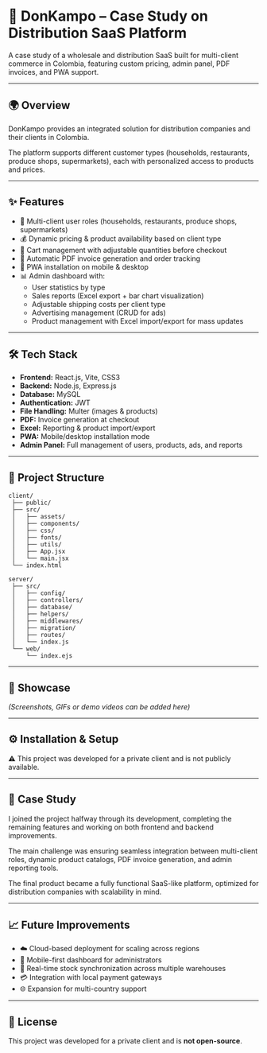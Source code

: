 # 🛒 DonKampo – Case Study on Distribution SaaS Platform

A case study of a wholesale and distribution SaaS built for multi-client commerce in Colombia, featuring custom pricing, admin panel, PDF invoices, and PWA support.

---

## 🌍 Overview

DonKampo provides an integrated solution for distribution companies and their clients in Colombia.  

The platform supports different customer types (households, restaurants, produce shops, supermarkets), each with personalized access to products and prices.  

---

## ✨ Features

- 👥 Multi-client user roles (households, restaurants, produce shops, supermarkets)  
- 💰 Dynamic pricing & product availability based on client type  
- 🛒 Cart management with adjustable quantities before checkout  
- 📄 Automatic PDF invoice generation and order tracking  
- 📲 PWA installation on mobile & desktop  
- 📊 Admin dashboard with:  
  - User statistics by type  
  - Sales reports (Excel export + bar chart visualization)  
  - Adjustable shipping costs per client type  
  - Advertising management (CRUD for ads)  
  - Product management with Excel import/export for mass updates  

---

## 🛠 Tech Stack

- **Frontend:** React.js, Vite, CSS3  
- **Backend:** Node.js, Express.js  
- **Database:** MySQL  
- **Authentication:** JWT  
- **File Handling:** Multer (images & products)  
- **PDF:** Invoice generation at checkout  
- **Excel:** Reporting & product import/export  
- **PWA:** Mobile/desktop installation mode  
- **Admin Panel:** Full management of users, products, ads, and reports  

---

## 📂 Project Structure

```text
client/
 ├── public/
 ├── src/
 │   ├── assets/
 │   ├── components/
 │   ├── css/
 │   ├── fonts/
 │   ├── utils/
 │   ├── App.jsx
 │   └── main.jsx
 └── index.html

server/
 ├── src/
 │   ├── config/
 │   ├── controllers/
 │   ├── database/
 │   ├── helpers/
 │   ├── middlewares/
 │   ├── migration/
 │   ├── routes/
 │   └── index.js
 └── web/
     └── index.ejs
```

---

## 📸 Showcase

_(Screenshots, GIFs or demo videos can be added here)_

---

## ⚙️ Installation & Setup

⚠️ This project was developed for a private client and is not publicly available.

---

## 📖 Case Study

I joined the project halfway through its development, completing the remaining features and working on both frontend and backend improvements.

The main challenge was ensuring seamless integration between multi-client roles, dynamic product catalogs, PDF invoice generation, and admin reporting tools.

The final product became a fully functional SaaS-like platform, optimized for distribution companies with scalability in mind.

---

## 📈 Future Improvements

- ☁️ Cloud-based deployment for scaling across regions
- 📱 Mobile-first dashboard for administrators
- 🔄 Real-time stock synchronization across multiple warehouses
- 💳 Integration with local payment gateways
- 🌐 Expansion for multi-country support

---

## 📜 License

This project was developed for a private client and is **not open-source**.
